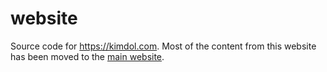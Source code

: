 # website
Source code for https://kimdol.com. Most of the content from this website has been moved to the [main website](https://github.com/imkimdol/website).

